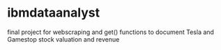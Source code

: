 # ibmdataanalyst

final project for webscraping and get() functions to document Tesla and Gamestop stock valuation and revenue
